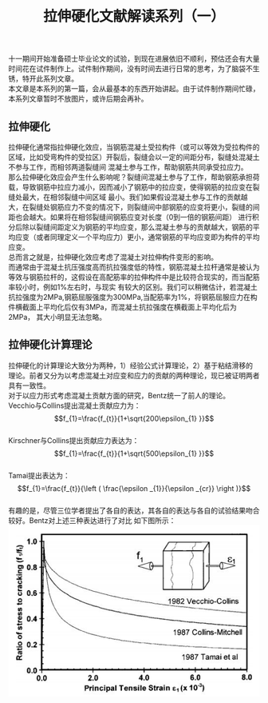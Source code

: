 ﻿---
layout: article
title: 拉伸硬化文献解读系列（一）
mathjax: true
mathjax_autoNumber: true
excerpt_separator: <!--more-->
key: 2019-11-7-NOTE1
tags: 文献课
---
  十一期间开始准备硕士毕业论文的试验，到现在进展依旧不顺利，预估还会有大量时间花在试件制作上。试件制作期间，没有时间去进行日常的思考，为了脑袋不生锈，特开此系列文章。  
  本文章是本系列的第一篇，会从最基本的东西开始讲起。由于试件制作期间忙碌，本系列文章暂时不放图片，或许后期会再补。
<!--more-->    
## 拉伸硬化
  拉伸硬化通常指拉伸硬化效应，当钢筋混凝土受拉构件（或可以等效为受拉构件的区域，比如受弯构件的受拉区）开裂后，裂缝会以一定的间距分布，裂缝处混凝土不参与工作，而相邻两道裂缝间
混凝土参与工作，帮助钢筋共同承受拉应力。  
  那么拉伸硬化效应会产生什么影响呢？裂缝间混凝土参与了工作，帮助钢筋承担荷载，导致钢筋中拉应力减小，因而减小了钢筋中的拉应变，使得钢筋的拉应变在裂缝处最大，在相邻裂缝中间区域
最小。我们如果假设混凝土参与工作的贡献越大，在裂缝处钢筋应力不变的情况下，则裂缝间中部钢筋的应变将更小，裂缝的间距也会越大。如果将在相邻裂缝间钢筋应变对长度（0到一倍的钢筋间距）
进行积分后除以裂缝间距定义为钢筋的平均应变，那么混凝土参与的贡献越大，钢筋的平均应变（或者同理定义一个平均应力）更小，通常钢筋的平均应变即为构件的平均应变。  
  总而言之就是，拉伸硬化效应考虑了混凝土对拉伸构件变形的影响。  
  而通常由于混凝土抗压强度高而抗拉强度低的特性，钢筋混凝土拉杆通常是被认为等效与钢筋拉杆的，这假设在高配筋率的拉伸构件中是比较符合现实的，而当配筋率较小时，例如1%左右时，与现实
有较大的区别。我们可以稍微估计，若混凝土抗拉强度为2MPa,钢筋屈服强度为300MPa,当配筋率为1%，将钢筋屈服应力在构件横截面上平均化后仅有3MPa，而混凝土抗拉强度在横截面上平均化后为2MPa，
其大小明显无法忽略。  
## 拉伸硬化计算理论
  拉伸硬化的计算理论大致分为两种，1）经验公式计算理论，2）基于粘结滑移的理论。前者又分为以考虑混凝土对应变和应力的贡献的两种理论，现已被证明两者具有一致性。  
  对于以应力形式考虑混凝土贡献方面的研究，Bentz统一了前人的理论。  
  Vecchio与Collins提出混凝土贡献应力为：  
  $$f_{1}=\frac{f_{t}}{1+\sqrt{200\epsilon_{1} }}$$  
  Kirschner与Collins提出贡献应力表达为：  
  $$f_{1}=\frac{f_{t}}{1+\sqrt{500\epsilon_{1} }}$$  
  Tamai提出表达为：  
  $$f_{1}=\frac{f_{t}}{\left ( \frac{\epsilon _{1}}{\epsilon _{cr}} \right )}$$  
  有趣的是，尽管三位学者提出了各自的表达，其各自的表达与各自的试验结果吻合较好。Bentz对上述三种表达进行了对比
如下图所示：  
![a](\pics\bg.jpg)

